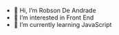- 👋 Hi, I’m Robson De Andrade
- 👀 I’m interested in Front End
- 🌱 I’m currently learning JavaScript


<!---
Ro3son/Ro3son is a ✨ special ✨ repository because its `README.md` (this file) appears on your GitHub profile.
You can click the Preview link to take a look at your changes.
--->
